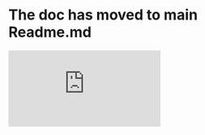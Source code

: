 # The doc has moved to main Readme.md

![main readme](https://github.com/rusiaaman/wcgw/blob/main/README.md)
